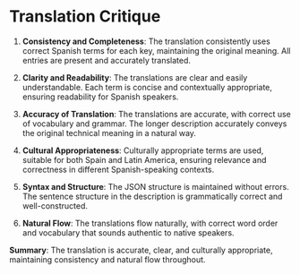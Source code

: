 # Translation Critique

1. **Consistency and Completeness**: The translation consistently uses correct Spanish terms for each key, maintaining the original meaning. All entries are present and accurately translated.

2. **Clarity and Readability**: The translations are clear and easily understandable. Each term is concise and contextually appropriate, ensuring readability for Spanish speakers.

3. **Accuracy of Translation**: The translations are accurate, with correct use of vocabulary and grammar. The longer description accurately conveys the original technical meaning in a natural way.

4. **Cultural Appropriateness**: Culturally appropriate terms are used, suitable for both Spain and Latin America, ensuring relevance and correctness in different Spanish-speaking contexts.

5. **Syntax and Structure**: The JSON structure is maintained without errors. The sentence structure in the description is grammatically correct and well-constructed.

6. **Natural Flow**: The translations flow naturally, with correct word order and vocabulary that sounds authentic to native speakers.

**Summary**: The translation is accurate, clear, and culturally appropriate, maintaining consistency and natural flow throughout.